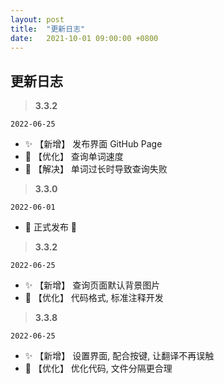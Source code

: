 ```yaml
---
layout: post
title:  "更新日志"
date:   2021-10-01 09:00:00 +0800
---
```

## 更新日志

> **3.3.2**

`2022-06-25`

- ✨ 【新增】 发布界面 GitHub Page
- 🚀 【优化】 查询单词速度
- 🐛 【解决】 单词过长时导致查询失败



> **3.3.0**

`2022-06-01` 

- 🎉 正式发布 🥳



> **3.3.2**

`2022-06-25`

- ✨ 【新增】 查询页面默认背景图片
- 🚀 【优化】 代码格式, 标准注释开发



> **3.3.8**

`2022-06-25`

- ✨ 【新增】 设置界面, 配合按键, 让翻译不再误触
- 🚀 【优化】 优化代码, 文件分隔更合理

